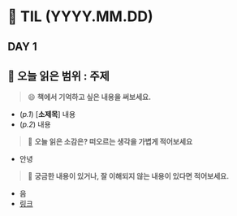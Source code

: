 # :pencil: TIL (YYYY.MM.DD)
## DAY 1
:book: 오늘 읽은 범위 : 주제
---
> :smile: **책에서 기억하고 싶은 내용을 써보세요.**
 - (_p.1_) [__소제목__] 내용
 - (_p.2_) 내용
 
> :thinking: **오늘 읽은 소감은? 떠오르는 생각을 가볍게 적어보세요**
- 안녕

> :mag_right: **궁금한 내용이 있거나, 잘 이해되지 않는 내용이 있다면 적어보세요.**
 - 음
 - [링크](CleanCode/README.md)
 
